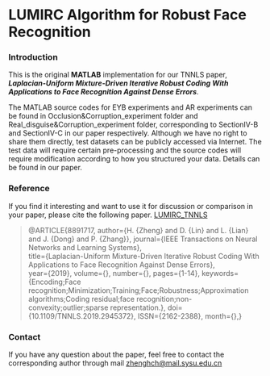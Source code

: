 #  LUMIRC Algorithm for Robust Face Recognition

### Introduction

This is the original **MATLAB** implementation for our TNNLS paper, ***Laplacian-Uniform Mixture-Driven Iterative Robust Coding With Applications to Face Recognition Against Dense Errors***.

The MATLAB source codes for EYB experiments and AR experiments can be found in Occlusion&Corruption_experiment folder and Real_disguise&Corruption_experiment folder, corresponding to SectionIV-B and SectionIV-C in our paper respectively.  Although we have no right to share them directly, test datasets can be publicly accessed via Internet. The test data will require certain pre-processing and the source codes will require modification according to how you structured your data. Details can be found in our paper.

###  Reference  

If you find it interesting and want to use it for discussion or comparison in your paper, please cite the following paper. [LUMIRC_TNNLS](https://ieeexplore.ieee.org/document/8891717)

>@ARTICLE{8891717, 
> author={H. {Zheng} and D. {Lin} and L. {Lian} and J. {Dong} and P. {Zhang}}, 
>journal={IEEE Transactions on Neural Networks and Learning Systems},  
> title={Laplacian-Uniform Mixture-Driven Iterative Robust Coding With Applications to Face Recognition Against Dense Errors},  
>year={2019}, 
>volume={}, 
>number={}, 
>pages={1-14}, 
>keywords={Encoding;Face recognition;Minimization;Training;Face;Robustness;Approximation algorithms;Coding residual;face recognition;non-convexity;outlier;sparse representation.}, 
>doi={10.1109/TNNLS.2019.2945372}, 
>ISSN={2162-2388}, 
>month={},}

###  Contact

If you have any question about the paper, feel free to contact the corresponding author through mail zhenghch@mail.sysu.edu.cn
